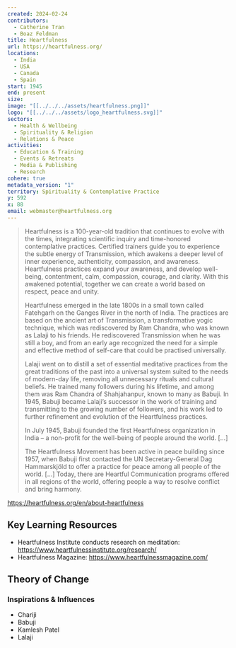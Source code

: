 ```yaml
---
created: 2024-02-24
contributors:
  - Catherine Tran
  - Boaz Feldman
title: Heartfulness
url: https://heartfulness.org/
locations:
  - India
  - USA
  - Canada
  - Spain
start: 1945
end: present
size: 
image: "[[../../../assets/heartfulness.png]]"
logo: "[[../../../assets/logo_heartfulness.svg]]"
sectors:
  - Health & Wellbeing
  - Spirituality & Religion
  - Relations & Peace
activities:
  - Education & Training
  - Events & Retreats
  - Media & Publishing
  - Research
cohere: true
metadata_version: "1"
territory: Spirituality & Contemplative Practice
y: 592
x: 88
email: webmaster@heartfulness.org
---
```

>Heartfulness is a 100-year-old tradition that continues to evolve with the times, integrating scientific inquiry and time-honored contemplative practices. Certified trainers guide you to experience the subtle energy of Transmission, which awakens a deeper level of inner experience, authenticity, compassion, and awareness. Heartfulness practices expand your awareness, and develop well-being, contentment, calm, compassion, courage, and clarity. With this awakened potential, together we can create a world based on respect, peace and unity.
>
>Heartfulness emerged in the late 1800s in a small town called Fatehgarh on the Ganges River in the north of India. The practices are based on the ancient art of Transmission, a transformative yogic technique, which was rediscovered by Ram Chandra, who was known as Lalaji to his friends. He rediscovered Transmission when he was still a boy, and from an early age recognized the need for a simple and effective method of self-care that could be practised universally.
>
>Lalaji went on to distill a set of essential meditative practices from the great traditions of the past into a universal system suited to the needs of modern-day life, removing all unnecessary rituals and cultural beliefs. He trained many followers during his lifetime, and among them was Ram Chandra of Shahjahanpur, known to many as Babuji. In 1945, Babuji became Lalaji’s successor in the work of training and transmitting to the growing number of followers, and his work led to further refinement and evolution of the Heartfulness practices.
>
>In July 1945, Babuji founded the first Heartfulness organization in India – a non-profit for the well-being of people around the world. [...]
>
>The Heartfulness Movement has been active in peace building since 1957, when Babuji first contacted the UN Secretary-General Dag Hammarskjöld to offer a practice for peace among all people of the world. [...] Today, there are Heartful Communication programs offered in all regions of the world, offering people a way to resolve conflict and bring harmony.

https://heartfulness.org/en/about-heartfulness

## Key Learning Resources

- Heartfulness Institute conducts research on meditation: https://www.heartfulnessinstitute.org/research/
- Heartfulness Magazine: https://www.heartfulnessmagazine.com/

## Theory of Change

### Inspirations & Influences

- Chariji  
- Babuji  
- Kamlesh Patel  
- Lalaji








